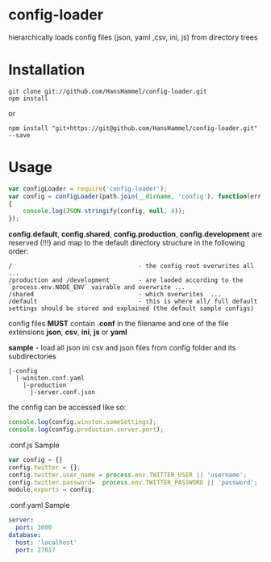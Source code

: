 config-loader
=============

 hierarchically loads config files (json, yaml ,csv, ini, js) from directory trees

Installation
============

	git clone git://github.com/HansHammel/config-loader.git
	npm install

or

    npm install "git+https://git@github.com/HansHammel/config-loader.git" --save

Usage
=====

```javascript
var configLoader = require('config-loader');
var config = configLoader(path.join(__dirname, 'config'), function(err, config)
{
    console.log(JSON.stringify(config, null, 4));
});
```

**config.default**, **config.shared**, **config.production**, **config.development** are reserved (!!!) and map to the default directory structure in the following order:

    /                                   - the config root overwrites all ...
    /production and /development        - are laoded according to the `process.env.NODE_ENV` vairable and overwrite ...
    /shared                             - which overwrites  ...
    /default                            - this is where all/ full default settings should be stored and explained (the default sample configs)

config files **MUST** contain **.conf** in the filename and one of the file extensions **json**, **csv**, **ini**, **js** or **yaml**

**sample** - load all json ini csv and json files from config folder and its subdirectories

    |-config
      |-winston.conf.yaml
        |-production
          |-server.conf.json


the config can be accessed like so:

```javascript
console.log(config.winston.someSettings);
console.log(config.production.server.port);
```

.conf.js Sample

```javascript
var config = {}
config.twitter = {};
config.twitter.user_name = process.env.TWITTER_USER || 'username';
config.twitter.password=  process.env.TWITTER_PASSWORD || 'password';
module.exports = config;
```

.conf.yaml Sample

```yaml
server:
  port: 3000
database:
  host: 'localhost'
  port: 27017
```
